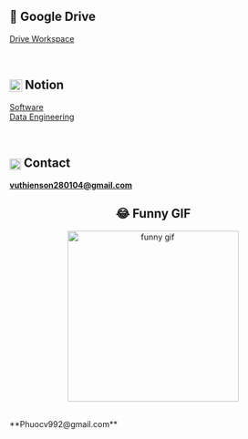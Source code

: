 ## 📁 Google Drive  
[Drive Workspace](https://drive.google.com/drive/folders/1ZSHBHmKkVNnZvS7oaRVl3rLhtVEHDhwW?usp=sharing)

<br>

## <img src="https://upload.wikimedia.org/wikipedia/commons/e/e9/Notion-logo.svg" width="22" style="vertical-align: middle;"/> Notion  
[Software](https://www.notion.so/Ph-n-m-m-26cef21fd4bc803d9180ce44659ce3de)  
[Data Engineering](https://www.notion.so/Data-Warehouse-Project-267ef21fd4bc80ff848cf5f4ba585a28)

<br>

## <img src="https://upload.wikimedia.org/wikipedia/commons/4/4e/Gmail_Icon.png" width="20" style="vertical-align: middle;"/> Contact 
**vuthienson280104@gmail.com**
<h2 align="center">😂 Funny GIF</h2>
<p align="center">
  <img src="https://media2.giphy.com/media/v1.Y2lkPTc5MGI3NjExZDdmZzdzZWh4NjZtcWl5eWR5Z21pcjA0MXlhMjVoeDFlc2N5NGEzdyZlcD12MV9pbnRlcm5hbF9naWZfYnlfaWQmY3Q9Zw/wqb5K5564JSlW/giphy.gif" width="300" alt="funny gif"/>
</p>

 <br>
**Phuocv992@gmail.com**
